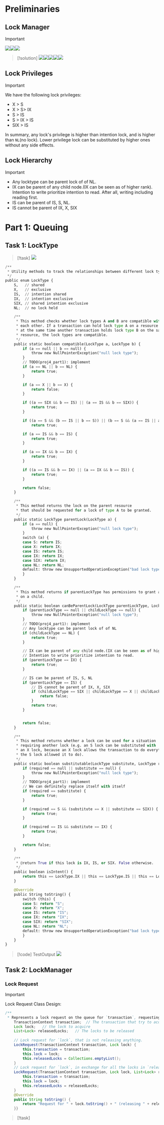 # Preliminaries
## Lock Manager
> [!important]
> ![](Project4_Concurrency&Lock.assets/image-20240402090325507.png)![](Project4_Concurrency&Lock.assets/image-20240402090332517.png)![](Project4_Concurrency&Lock.assets/image-20240402091106151.png)

> [!solution]
> ![](Project4_Concurrency&Lock.assets/image-20240402091115989.png)![](Project4_Concurrency&Lock.assets/image-20240402091123338.png)![](Project4_Concurrency&Lock.assets/image-20240402091128581.png)![](Project4_Concurrency&Lock.assets/image-20240402091135284.png)![](Project4_Concurrency&Lock.assets/image-20240402091143161.png)






## Lock Privileges
> [!important]
> We have the following lock privileges:
> - X > S
> - X > S> IX
> - S > IS
> - S > IX > IS
> - SIX > IS
> 
> In summary, any lock's privilege is higher than intention lock, and is higher than `NL`(no lock). Lower privilege lock can be substituted by higher ones without any side effects.




## Lock Hierarchy
> [!important]
> - Any locktype can be parent lock of of NL.
> - IX can be parent of any child node.(IX can be seen as of higher rank). Intention to write prioritize intention to read. After all, writing including reading first.
> - IS can be parent of IS, S, NL.
> - IS cannot be parent of IX, X, SIX



# Part 1: Queuing
## Task 1: LockType
> [!task]
> ![](Project4_Concurrency&Lock.assets/image-20240414224935073.png)
```python
/**
 * Utility methods to track the relationships between different lock types.
 */
public enum LockType {
    S,   // shared
    X,   // exclusive
    IS,  // intention shared
    IX,  // intention exclusive
    SIX, // shared intention exclusive
    NL;  // no lock held

    /**
     * This method checks whether lock types A and B are compatible with
     * each other. If a transaction can hold lock type A on a resource
     * at the same time another transaction holds lock type B on the same
     * resource, the lock types are compatible.
     */
    public static boolean compatible(LockType a, LockType b) {
        if (a == null || b == null) {
            throw new NullPointerException("null lock type");
        }
        // TODO(proj4_part1): implement
        if (a == NL || b == NL) {
            return true;
        }

        if (a == X || b == X) {
            return false;
        }

        if ((a == SIX && b == IS) || (a == IS && b == SIX)) {
            return true;
        }

        if ((a == S && (b == IS || b == S)) || (b == S && (a == IS || a == S)))
            return true;

        if (a == IS && b == IS) {
            return true;
        }

        if (a == IX && b == IX) {
            return true;
        }

        if ((a == IS && b == IX) || (a == IX && b == IS)) {
            return true;
        }

        return false;
    }

    /**
     * This method returns the lock on the parent resource
     * that should be requested for a lock of type A to be granted.
     */
    public static LockType parentLock(LockType a) {
        if (a == null) {
            throw new NullPointerException("null lock type");
        }
        switch (a) {
        case S: return IS;
        case X: return IX;
        case IS: return IS;
        case IX: return IX;
        case SIX: return IX;
        case NL: return NL;
        default: throw new UnsupportedOperationException("bad lock type");
        }
    }

    /**
     * This method returns if parentLockType has permissions to grant a childLockType
     * on a child.
     */
    public static boolean canBeParentLock(LockType parentLockType, LockType childLockType) {
        if (parentLockType == null || childLockType == null) {
            throw new NullPointerException("null lock type");
        }
        // TODO(proj4_part1): implement
        // Any locktype can be parent lock of of NL
        if (childLockType == NL) {
            return true;
        }

        // IX can be parent of any child node.(IX can be seen as of higher rank)
        // Intention to write prioritize intention to read.
        if (parentLockType == IX) {
            return true;
        }

        // IS can be parent of IS, S, NL
        if (parentLockType == IS) {
            // IS cannot be parent of IX, X, SIX
            if (childLockType == SIX || childLockType == X || childLockType == IX) {
                return false;
            }
            return true;
        }


        return false;
    }

    /**
     * This method returns whether a lock can be used for a situation
     * requiring another lock (e.g. an S lock can be substituted with
     * an X lock, because an X lock allows the transaction to do everything
     * the S lock allowed it to do).
     */
    public static boolean substitutable(LockType substitute, LockType required) {
        if (required == null || substitute == null) {
            throw new NullPointerException("null lock type");
        }
        // TODO(proj4_part1): implement
        // We can definitely replace itself with itself
        if (required == substitute) {
            return true;
        }

        if (required == S && (substitute == X || substitute == SIX)) {
            return true;
        }

        if (required == IS && substitute == IX) {
            return true;
        }

        return false;
    }

    /**
     * @return True if this lock is IX, IS, or SIX. False otherwise.
     */
    public boolean isIntent() {
        return this == LockType.IX || this == LockType.IS || this == LockType.SIX;
    }

    @Override
    public String toString() {
        switch (this) {
        case S: return "S";
        case X: return "X";
        case IS: return "IS";
        case IX: return "IX";
        case SIX: return "SIX";
        case NL: return "NL";
        default: throw new UnsupportedOperationException("bad lock type");
        }
    }
}
```
> [!code] TestOutput
> ![](Project4_Concurrency&Lock.assets/image-20240414225144825.png)

   


## Task 2: LockManager
### Lock Request
> [!important]
> Lock Request Class Design:
```java
/**  
 * Represents a lock request on the queue for `transaction`, requesting `lock` * and releasing everything in `releasedLocks`. `lock` should be granted and * everything in `releasedLocks` should be released *before* the transaction is * unblocked. */class LockRequest {  
    TransactionContext transaction;  // The transaction that try to acquire a lock
    Lock lock;   // the lock to acquire
    List<Lock> releasedLocks;   // The locks to be released
  
    // Lock request for `lock`, that is not releasing anything.  
    LockRequest(TransactionContext transaction, Lock lock) {  
        this.transaction = transaction;  
        this.lock = lock;  
        this.releasedLocks = Collections.emptyList();  
    }  
    // Lock request for `lock`, in exchange for all the locks in `releasedLocks`.  
    LockRequest(TransactionContext transaction, Lock lock, List<Lock> releasedLocks) {  
        this.transaction = transaction;  
        this.lock = lock;  
        this.releasedLocks = releasedLocks;  
    }  
    @Override  
    public String toString() {  
        return "Request for " + lock.toString() + " (releasing " + releasedLocks.toString() + ")";  
    }}
```





> [!task]








